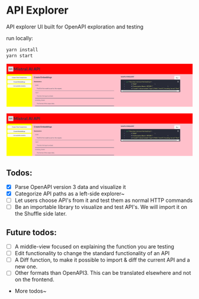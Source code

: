 # API Explorer
API explorer UI built for OpenAPI exploration and testing

run locally:
```
yarn install
yarn start
```

![screenshot](img/2024-06-04_13-40.png)

![screenshot2](img/2024-06-04_13-40_1.png)

## Todos:

- [x] Parse OpenAPI version 3 data and visualize it
- [x] Categorize API paths as a left-side explorer~
- [ ] Let users choose API's from it and test them as normal HTTP commands
- [ ] Be an importable library to visualize and test API's. We will import it on the Shuffle side later.

## Future todos:

- [ ] A middle-view focused on explaining the function you are testing
- [ ] Edit functionality to change the standard functionality of an API
- [ ] A Diff function, to make it possible to import & diff the current API and a new one.
- [ ] Other formats than OpenAPI3. This can be translated elsewhere and not on the frontend.

- More todos~
